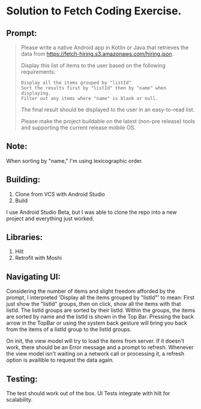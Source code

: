 # Solution to Fetch Coding Exercise.

## Prompt:

> Please write a native Android app in Kotlin or Java that retrieves the data from https://fetch-hiring.s3.amazonaws.com/hiring.json.
> 
> Display this list of items to the user based on the following requirements:
> 
>     Display all the items grouped by "listId"
>     Sort the results first by "listId" then by "name" when displaying.
>     Filter out any items where "name" is blank or null.
> 
> The final result should be displayed to the user in an easy-to-read list.
> 
> Please make the project buildable on the latest (non-pre release) tools and supporting the current release mobile OS.

## Note:

When sorting by "name," I'm using lexicographic order.

## Building:

1. Clone from VCS with Android Studio
2. Build

I use Android Studio Beta, but I was able to clone the repo into a new project and everything just worked.

## Libraries:

1. Hilt
2. Retrofit with Moshi

## Navigating UI:

Considering the number of items and slight freedom afforded by the prompt, I interpreted 'Display all the items grouped by "listId"' to mean: First just show the "listId" groups, then on click, show all the items with that listId. The listId groups are sorted by their listId. Within the groups, the items are sorted by name and the listId is shown in the Top Bar. Pressing the back arrow in the TopBar or using the system back gesture will bring you back from the items of a listId group to the listId groups.

On init, the view model will try to load the items from server. If it doesn't work, there should be an Error message and a prompt to refresh. Whenever the view model isn't waiting on a network call or processing it, a refresh option is availible to request the data again.

## Testing:

The test should work out of the box. UI Tests integrate with hilt for scalability.

